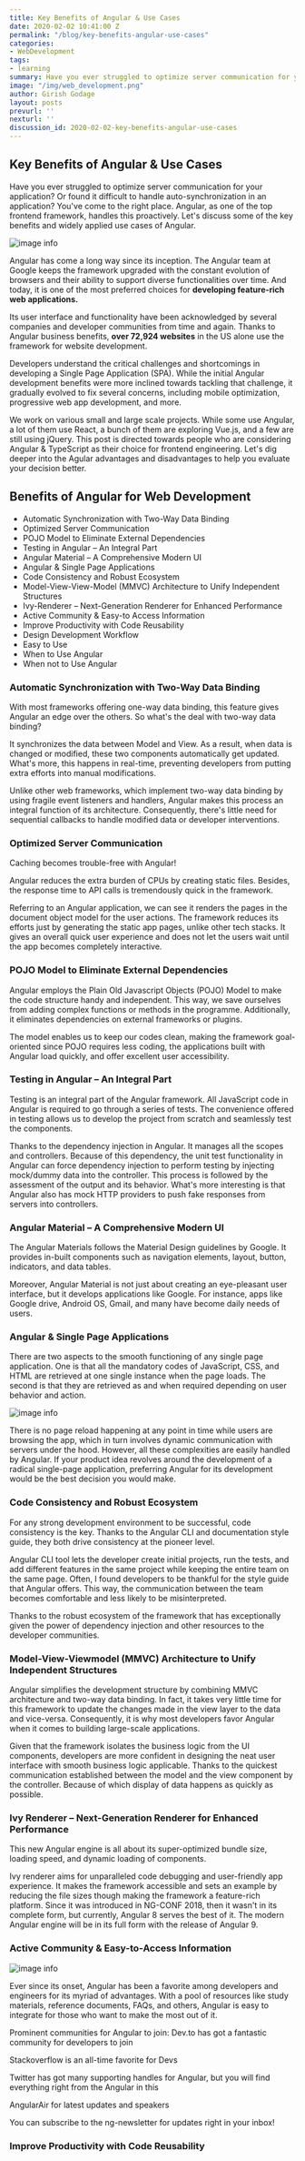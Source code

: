 ```yaml
---
title: Key Benefits of Angular & Use Cases
date: 2020-02-02 10:41:00 Z
permalink: "/blog/key-benefits-angular-use-cases"
categories:
- WebDevelopment
tags:
- learning
summary: Have you ever struggled to optimize server communication for your application? Or found it difficult to handle auto-synchronization in an application? You've come to the right place. Angular, as one of the top frontend framework, handles this proactively. Let's discuss some of the key benefits and widely applied use cases of Angular.
image: "/img/web_development.png"
author: Girish Godage
layout: posts
prevurl: ''
nexturl: ''
discussion_id: 2020-02-02-key-benefits-angular-use-cases
---
```


## Key Benefits of Angular & Use Cases

 Have you ever struggled to optimize server communication for your application? Or found it difficult to handle auto-synchronization in an application? You've come to the right place. Angular, as one of the top frontend framework, handles this proactively. Let's discuss some of the key benefits and widely applied use cases of Angular.


![image info](/img/webdevelopment/6/angularjs-benefits-final-BANNER-MARCH.png)

Angular has come a long way since its inception. The Angular team at Google keeps the framework upgraded with the constant evolution of browsers and their ability to support diverse functionalities over time. And today, it is one of the most preferred choices for **developing feature-rich web applications.**

Its user interface and functionality have been acknowledged by several companies and developer communities from time and again. Thanks to Angular business benefits, **over 72,924 websites** in the US alone use the framework for website development. 

Developers understand the critical challenges and shortcomings in developing a Single Page Application (SPA). While the initial Angular development benefits were more inclined towards tackling that challenge, it gradually evolved to fix several concerns, including mobile optimization, progressive web app development, and more.

We work on various small and large scale projects. While some use Angular, a lot of them use React, a bunch of them are exploring Vue.js, and a few are still using jQuery. This post is directed towards people who are considering Angular & TypeScript as their choice for frontend engineering. Let's dig deeper into the Agular advantages and disadvantages to help you evaluate your decision better.

## Benefits of Angular for Web Development

*  Automatic Synchronization with Two-Way Data Binding
*  Optimized Server Communication
*  POJO Model to Eliminate External Dependencies
*  Testing in Angular – An Integral Part
*  Angular Material – A Comprehensive Modern UI
*  Angular & Single Page Applications
*  Code Consistency and Robust Ecosystem
*  Model-View-View-Model (MMVC) Architecture  to Unify Independent Structures
*  Ivy-Renderer – Next-Generation Renderer for Enhanced Performance
*  Active Community & Easy-to Access Information
*  Improve Productivity with Code Reusability
*  Design Development Workflow
*  Easy to Use
*  When to Use Angular
*  When not to Use Angular

### Automatic Synchronization with Two-Way Data Binding
With most frameworks offering one-way data binding, this feature gives Angular an edge over the others. So what's the deal with two-way data binding? 

It synchronizes the data between Model and View. As a result, when data is changed or modified, these two components automatically get updated. What's more, this happens in real-time, preventing developers from putting extra efforts into manual modifications.

Unlike other web frameworks, which implement two-way data binding by using fragile event listeners and handlers, Angular makes this process an integral function of its architecture. Consequently, there's little need for sequential callbacks to handle modified data or developer interventions. 

### Optimized Server Communication
Caching becomes trouble-free with Angular!

Angular reduces the extra burden of CPUs by creating static files. Besides, the response time to API calls is tremendously quick in the framework. 

 Referring to an Angular application, we can see it renders the pages in the document object model for the user actions. The framework reduces its efforts just by generating the static app pages, unlike other tech stacks. It gives an overall quick user experience and does not let the users wait until the app becomes completely interactive. 

### POJO Model to Eliminate External Dependencies
Angular employs the Plain Old Javascript Objects (POJO) Model to make the code structure handy and independent. This way, we save ourselves from adding complex functions or methods in the programme. Additionally, it eliminates dependencies on external frameworks or plugins.

 The model enables us to keep our codes clean, making the framework goal-oriented since POJO requires less coding, the applications built with Angular load quickly, and offer excellent user accessibility.

### Testing in Angular – An Integral Part
Testing is an integral part of the Angular framework. All JavaScript code in Angular is required to go through a series of tests. The convenience offered in testing allows us to develop the project from scratch and seamlessly test the components. 

 Thanks to the dependency injection in Angular. It manages all the scopes and controllers. Because of this dependency, the unit test functionality in Angular can force dependency injection to perform testing by injecting mock/dummy data into the controller. This process is followed by the assessment of the output and its behavior. What's more interesting is that Angular also has mock HTTP providers to push fake responses from servers into controllers.

### Angular Material – A Comprehensive Modern UI
The Angular Materials follows the Material Design guidelines by Google. It provides in-built components such as navigation elements, layout, button, indicators, and data tables.

Moreover, Angular Material is not just about creating an eye-pleasant user interface, but it develops applications like Google. For instance, apps like Google drive, Android OS, Gmail, and many have become daily needs of users. 

### Angular & Single Page Applications
There are two aspects to the smooth functioning of any single page application. One is that all the mandatory codes of JavaScript, CSS, and HTML are retrieved at one single instance when the page loads. The second is that they are retrieved as and when required depending on user behavior and action.

![image info](/img/webdevelopment/6/microsoftSPA.png)

There is no page reload happening at any point in time while users are browsing the app, which in turn involves dynamic communication with servers under the hood. However, all these complexities are easily handled by Angular. If your product idea revolves around the development of a radical single-page application, preferring Angular for its development would be the best decision you would make.

### Code Consistency and Robust Ecosystem
For any strong development environment to be successful, code consistency is the key. Thanks to the Angular CLI and documentation style guide, they both drive consistency at the pioneer level. 

Angular CLI tool lets the developer create initial projects, run the tests, and add different features in the same project while keeping the entire team on the same page. Often, I found developers to be thankful for the style guide that Angular offers. This way, the communication between the team becomes comfortable and less likely to be misinterpreted.

Thanks to the robust ecosystem of the framework that has exceptionally given the power of dependency injection and other resources to the developer communities. 

### Model-View-Viewmodel (MMVC) Architecture to Unify Independent Structures
Angular simplifies the development structure by combining MMVC architecture and two-way data binding. In fact, it takes very little time for this framework to update the changes made in the view layer to the data and vice-versa. Consequently, it is why most developers favor Angular when it comes to building large-scale applications. 

Given that the framework isolates the business logic from the UI components, developers are more confident in designing the neat user interface with smooth business logic applicable. Thanks to the quickest communication established between the model and the view component by the controller. Because of which display of data happens as quickly as possible. 

### Ivy Renderer – Next-Generation Renderer for Enhanced Performance
This new Angular engine is all about its super-optimized bundle size, loading speed, and dynamic loading of components. 

Ivy renderer aims for unparalleled code debugging and user-friendly app experience. It makes the framework accessible and sets an example by reducing the file sizes though making the framework a feature-rich platform. Since it was introduced in NG-CONF 2018, then it wasn't in its complete form, but currently, Angular 8 serves the best of it. The modern Angular engine will be in its full form with the release of Angular 9. 

### Active Community & Easy-to-Access Information

![image info](/img/webdevelopment/6/DTD5Xh0VwAAKfZf.jpg)

Ever since its onset, Angular has been a favorite among developers and engineers for its myriad of advantages. With a pool of resources like study materials, reference documents, FAQs, and others, Angular is easy to integrate for those who want to make the most out of it.

Prominent communities for Angular to join:
Dev.to has got a fantastic community for developers to join 

Stackoverflow is an all-time favorite for Devs

Twitter has got many supporting handles for Angular, but you will find everything right from the Angular in this 

AngularAir for latest updates and speakers 

You can subscribe to the ng-newsletter for updates right in your inbox!

### Improve Productivity with Code Reusability